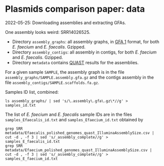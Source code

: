 # Plasmids comparison paper: data

2022-05-25: Downloading assemblies and extracting GFAs.

One assembly looks weird: SRR14026525.  

- Directory `assembly_graphs`: all assembly graphs, in <a href="https://github.com/GFA-spec/GFA-spec/blob/master/GFA1.md">GFA 1</a> format, for both *E. faecium* and *E. faecalis*. Gzipped.  
- Directory `assembly_contigs`: all assembly in contigs, for both *E. faecium* and *E. faecalis*. Gzipped.
- Directory `metadata` contains <a href="http://quast.sourceforge.net/">QUAST</a> results for the assemblies.

For a given sample `SAMPLE`, the assembly graph is in the file `assembly_graphs/SAMPLE.assembly.gfa.gz` and the contigs assembly in the file `assembly_contigs/SAMPLE.scaffolds.fa.gz`.

Samples ID list, combined:
```
ls assembly_graphs/ | sed 's/\.assembly\.gfa\.gz\*//g' > samples_id.txt
```
The list of *E. faecium* and *E. faecalis* sample IDs are in the files `samples_Efaecalis_id.txt` and `samples_Efaecium_id.txt` obtained by
```
grep SRR metadata/Efaecalis_polished_genomes_quast_IlluminaAssemblySize.csv | cut -d , -f 3 | sed 's/_assembly_complete//g' > samples_E_faecalis_id.txt
grep SRR metadata/Efaecium_polished_genomes_quast_IlluminaAssemblySize.csv | cut -d , -f 3 | sed 's/_assembly_complete//g' > samples_E_faecium_id.txt
```